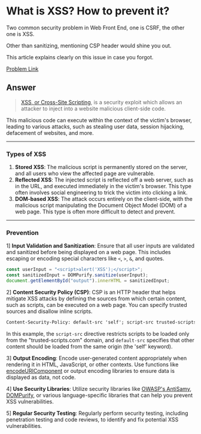 # What is XSS? How to prevent it?

Two common security problem in Web Front End, one is CSRF, the other one is XSS.

Other than sanitizing, mentioning CSP header would shine you out.

This article explains clearly on this issue in case you forgot.

[Problem Link](https://bigfrontend.dev/question/What-is-XSS-How-to-prevent-it)

## Answer

> [XSS, or Cross-Site Scripting](https://developer.mozilla.org/en-US/docs/Glossary/Cross-site_scripting), is a security exploit which allows an attacker to inject into a website malicious client-side code.

This malicious code can execute within the context of the victim's browser, leading to various attacks, such as stealing user data, session hijacking, defacement of websites, and more.

---

### Types of XSS

1. **Stored XSS**: The malicious script is permanently stored on the server, and all users who view the affected page are vulnerable.
2. **Reflected XSS**: The injected script is reflected off a web server, such as in the URL, and executed immediately in the victim's browser. This type often involves social engineering to trick the victim into clicking a link.
3. **DOM-based XSS**: The attack occurs entirely on the client-side, with the malicious script manipulating the Document Object Model (DOM) of a web page. This type is often more difficult to detect and prevent.

---

### Prevention

1] **Input Validation and Sanitization**: Ensure that all user inputs are validated and sanitized before being displayed on a web page. This includes escaping or encoding special characters like `<`, `>`, `&`, and quotes.

```javascript
const userInput = "<script>alert('XSS');</script>";
const sanitizedInput = DOMPurify.sanitize(userInput);
document.getElementById("output").innerHTML = sanitizedInput;
```

2] **Content Security Policy (CSP)**: CSP is an HTTP header that helps mitigate XSS attacks by defining the sources from which certain content, such as scripts, can be executed on a web page. You can specify trusted sources and disallow inline scripts.

```html
Content-Security-Policy: default-src 'self'; script-src trusted-scripts.com;
```

In this example, the `script-src` directive restricts scripts to be loaded only from the "trusted-scripts.com" domain, and `default-src` specifies that other content should be loaded from the same origin (the 'self' keyword).

3] **Output Encoding**: Encode user-generated content appropriately when rendering it in HTML, JavaScript, or other contexts. Use functions like [encodeURIComponent](https://developer.mozilla.org/en-US/docs/Web/JavaScript/Reference/Global_Objects/encodeURIComponent) or output encoding libraries to ensure data is displayed as data, not code.

4] **Use Security Libraries**: Utilize security libraries like [OWASP's AntiSamy](https://owasp.org/www-project-antisamy/), [DOMPurify](https://github.com/cure53/DOMPurify), or various language-specific libraries that can help you prevent XSS vulnerabilities.

5] **Regular Security Testing**: Regularly perform security testing, including penetration testing and code reviews, to identify and fix potential XSS vulnerabilities.
